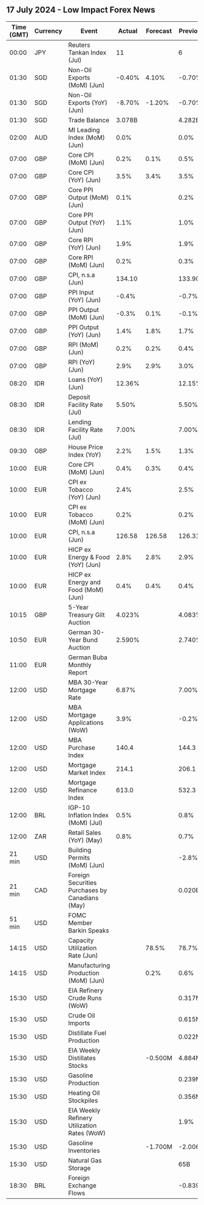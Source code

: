 ## 17 July 2024 - Low Impact Forex News

| Time (GMT) | Currency | Event | Actual | Forecast | Previous |
|------|----------|-------|--------|----------|----------|
| 00:00 | JPY | Reuters Tankan Index (Jul) | 11 |  | 6 |
| 01:30 | SGD | Non-Oil Exports (MoM) (Jun) | -0.40% | 4.10% | -0.70% |
| 01:30 | SGD | Non-Oil Exports (YoY) (Jun) | -8.70% | -1.20% | -0.70% |
| 01:30 | SGD | Trade Balance | 3.078B |  | 4.282B |
| 02:00 | AUD | MI Leading Index (MoM) (Jun) | 0.0% |  | 0.0% |
| 07:00 | GBP | Core CPI (MoM) (Jun) | 0.2% | 0.1% | 0.5% |
| 07:00 | GBP | Core CPI (YoY) (Jun) | 3.5% | 3.4% | 3.5% |
| 07:00 | GBP | Core PPI Output (MoM) (Jun) | 0.1% |  | 0.2% |
| 07:00 | GBP | Core PPI Output (YoY) (Jun) | 1.1% |  | 1.0% |
| 07:00 | GBP | Core RPI (YoY) (Jun) | 1.9% |  | 1.9% |
| 07:00 | GBP | Core RPI (MoM) (Jun) | 0.2% |  | 0.3% |
| 07:00 | GBP | CPI, n.s.a (Jun) | 134.10 |  | 133.90 |
| 07:00 | GBP | PPI Input (YoY) (Jun) | -0.4% |  | -0.7% |
| 07:00 | GBP | PPI Output (MoM) (Jun) | -0.3% | 0.1% | -0.1% |
| 07:00 | GBP | PPI Output (YoY) (Jun) | 1.4% | 1.8% | 1.7% |
| 07:00 | GBP | RPI (MoM) (Jun) | 0.2% | 0.2% | 0.4% |
| 07:00 | GBP | RPI (YoY) (Jun) | 2.9% | 2.9% | 3.0% |
| 08:20 | IDR | Loans (YoY) (Jun) | 12.36% |  | 12.15% |
| 08:30 | IDR | Deposit Facility Rate (Jul) | 5.50% |  | 5.50% |
| 08:30 | IDR | Lending Facility Rate (Jul) | 7.00% |  | 7.00% |
| 09:30 | GBP | House Price Index (YoY) | 2.2% | 1.5% | 1.3% |
| 10:00 | EUR | Core CPI (MoM) (Jun) | 0.4% | 0.3% | 0.4% |
| 10:00 | EUR | CPI ex Tobacco (YoY) (Jun) | 2.4% |  | 2.5% |
| 10:00 | EUR | CPI ex Tobacco (MoM) (Jun) | 0.2% |  | 0.2% |
| 10:00 | EUR | CPI, n.s.a (Jun) | 126.58 | 126.58 | 126.31 |
| 10:00 | EUR | HICP ex Energy & Food (YoY) (Jun) | 2.8% | 2.8% | 2.9% |
| 10:00 | EUR | HICP ex Energy and Food (MoM) (Jun) | 0.4% | 0.4% | 0.4% |
| 10:15 | GBP | 5-Year Treasury Gilt Auction | 4.023% |  | 4.083% |
| 10:50 | EUR | German 30-Year Bund Auction | 2.590% |  | 2.740% |
| 11:00 | EUR | German Buba Monthly Report |  |  |  |
| 12:00 | USD | MBA 30-Year Mortgage Rate | 6.87% |  | 7.00% |
| 12:00 | USD | MBA Mortgage Applications (WoW) | 3.9% |  | -0.2% |
| 12:00 | USD | MBA Purchase Index | 140.4 |  | 144.3 |
| 12:00 | USD | Mortgage Market Index | 214.1 |  | 206.1 |
| 12:00 | USD | Mortgage Refinance Index | 613.0 |  | 532.3 |
| 12:00 | BRL | IGP-10 Inflation Index (MoM) (Jul) | 0.5% |  | 0.8% |
| 12:00 | ZAR | Retail Sales (YoY) (May) | 0.8% |  | 0.7% |
| 21 min | USD | Building Permits (MoM) (Jun) |  |  | -2.8% |
| 21 min | CAD | Foreign Securities Purchases by Canadians (May) |  |  | 0.020B |
| 51 min | USD | FOMC Member Barkin Speaks |  |  |  |
| 14:15 | USD | Capacity Utilization Rate (Jun) |  | 78.5% | 78.7% |
| 14:15 | USD | Manufacturing Production (MoM) (Jun) |  | 0.2% | 0.6% |
| 15:30 | USD | EIA Refinery Crude Runs (WoW) |  |  | 0.317M |
| 15:30 | USD | Crude Oil Imports |  |  | 0.615M |
| 15:30 | USD | Distillate Fuel Production |  |  | 0.022M |
| 15:30 | USD | EIA Weekly Distillates Stocks |  | -0.500M | 4.884M |
| 15:30 | USD | Gasoline Production |  |  | 0.239M |
| 15:30 | USD | Heating Oil Stockpiles |  |  | 0.356M |
| 15:30 | USD | EIA Weekly Refinery Utilization Rates (WoW) |  |  | 1.9% |
| 15:30 | USD | Gasoline Inventories |  | -1.700M | -2.006M |
| 15:30 | USD | Natural Gas Storage |  |  | 65B |
| 18:30 | BRL | Foreign Exchange Flows |  |  | -0.839B |
